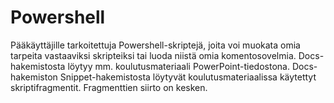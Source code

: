 # Powershell
Pääkäyttäjille tarkoitettuja Powershell-skriptejä, joita voi muokata omia tarpeita vastaaviksi skripteiksi tai luoda niistä omia komentosovelmia.
Docs-hakemistosta löytyy mm. koulutusmateriaali PowerPoint-tiedostona. Docs-hakemiston Snippet-hakemistosta löytyvät koulutusmateriaalissa käytettyt skriptifragmentit. Fragmenttien siirto on kesken.
